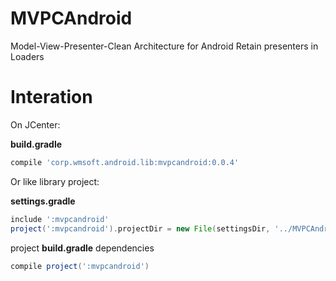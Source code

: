 # MVPCAndroid
Model-View-Presenter-Clean Architecture for Android
Retain presenters in Loaders

# Interation

On JCenter: 

**build.gradle** 
```gradle
compile 'corp.wmsoft.android.lib:mvpcandroid:0.0.4'
```

Or like library project: 

**settings.gradle** 
```gradle
include ':mvpcandroid'
project(':mvpcandroid').projectDir = new File(settingsDir, '../MVPCAndroid/mvpcandroid')
```
project **build.gradle** dependencies 
```gradle
compile project(':mvpcandroid')
```
